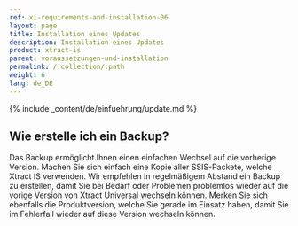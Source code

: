 ```yaml
---
ref: xi-requirements-and-installation-06
layout: page
title: Installation eines Updates
description: Installation eines Updates
product: xtract-is
parent: voraussetzungen-und-installation
permalink: /:collection/:path
weight: 6
lang: de_DE
---
```


{% include _content/de/einfuehrung/update.md %}

## Wie erstelle ich ein Backup?
Das Backup ermöglicht Ihnen einen einfachen Wechsel auf die vorherige Version. Machen Sie sich einfach eine Kopie aller SSIS-Packete, welche Xtract IS verwenden.
Wir empfehlen in regelmäßigem Abstand ein Backup zu erstellen, damit Sie bei Bedarf oder Problemen problemlos wieder auf die vorige Version von Xtract Universal wechseln können.
Merken Sie sich ebenfalls die Produktversion, welche Sie gerade im Einsatz haben, damit Sie im Fehlerfall wieder auf diese Version wechseln können.